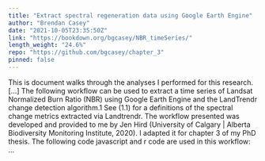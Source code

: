 ```yaml
---
title: "Extract spectral regeneration data using Google Earth Engine"
author: "Brendan Casey"
date: "2021-10-05T23:35:50Z"
link: "https://bookdown.org/bgcasey/NBR_timeSeries/"
length_weight: "24.6%"
repo: "https://github.com/bgcasey/chapter_3"
pinned: false
---
```


This is document walks through the analyses I performed for this research. [...] The following workflow can be used to extract a time series of Landsat Normalized Burn Ratio (NBR) using Google Earth Engine and the LandTrendr change detection algorithm.1 See (1.1) for a definitions of the spectral change metrics extracted via Landtrendr. The workflow presented was developed and provided to me by Jen Hird (University of Calgary | Alberta Biodiversity Monitoring Institute, 2020). I adapted it for chapter 3 of my PhD thesis. The following code javascript and r code are used in this workflow: ...
